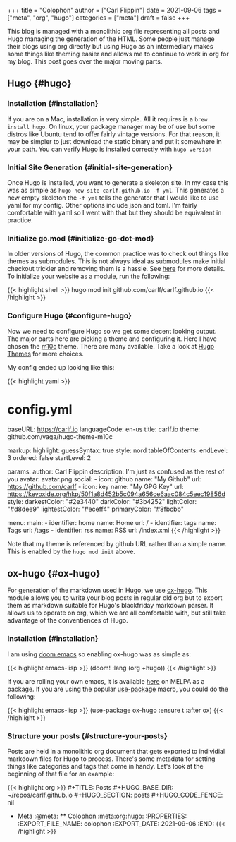 +++
title = "Colophon"
author = ["Carl Flippin"]
date = 2021-09-06
tags = ["meta", "org", "hugo"]
categories = ["meta"]
draft = false
+++

This blog is managed with a monolithic org file representing all posts and Hugo
managing the generation of the HTML. Some people just manage their blogs using
org directly but using Hugo as an intermediary makes some things like theming
easier and allows me to continue to work in org for my blog. This post goes over
the major moving parts.


## Hugo {#hugo}


### Installation {#installation}

If you are on a Mac, installation is very simple. All it requires is a `brew
install hugo`. On linux, your package manager may be of use but some distros
like Ubuntu tend to offer fairly vintage versions. For that reason, it may be
simpler to just download the static binary and put it somewhere in your path.
You can verify Hugo is installed correctly with `hugo version`


### Initial Site Generation {#initial-site-generation}

Once Hugo is installed, you want to generate a skeleton site. In my case this
was as simple as `hugo new site carlf.github.io -f yml`. This generates a new
empty skeleton the `-f yml` tells the generator that I would like to use yaml
for my config. Other options include json and toml. I'm fairly comfortable with
yaml so I went with that but they should be equivalent in practice.


### Initialize go.mod {#initialize-go-dot-mod}

In older versions of Hugo, the common practice was to check out things like
themes as submodules. This is not always ideal as submodules make initial
checkout trickier and removing them is a hassle. See
[here](<https://www.hugofordevelopers.com/articles/master-hugo-modules-managing-themes-as-modules/>)
for more details. To initialize your website as a module, run the following:

{{< highlight shell >}}
hugo mod init github.com/carlf/carlf.github.io
{{< /highlight >}}


### Configure Hugo {#configure-hugo}

Now we need to configure Hugo so we get some decent looking output. The major
parts here are picking a theme and configuring it. Here I have chosen the
[m10c](<https://github.com/vaga/hugo-theme-m10c>) theme. There are many available.
Take a look at [Hugo Themes](<https://themes.gohugo.io/>) for more choices.

My config ended up looking like this:

{{< highlight yaml >}}
# config.yml
baseURL: https://carlf.io
languageCode: en-us
title: carlf.io
theme: github.com/vaga/hugo-theme-m10c

markup:
  highlight:
    guessSyntax: true
    style: nord
  tableOfContents:
    endLevel: 3
    ordered: false
    startLevel: 2

params:
  author: Carl Flippin
  description: I'm just as confused as the rest of you
  avatar: avatar.png
  social:
    - icon: github
      name: "My Github"
      url: https://github.com/carlf
    - icon: key
      name: "My GPG Key"
      url: https://keyoxide.org/hkp/50f1a8d452b5c094a656ce6aac084c5eec19856d
  style:
    darkestColor: "#2e3440"
    darkColor: "#3b4252"
    lightColor: "#d8dee9"
    lightestColor: "#eceff4"
    primaryColor: "#8fbcbb"

menu:
  main:
    - identifier: home
      name: Home
      url: /
    - identifier: tags
      name: Tags
      url: /tags
    - identifier: rss
      name: RSS
      url: /index.xml
{{< /highlight >}}

Note that my theme is referenced by github URL rather than a simple name. This is enabled by the `hugo mod init` above.


## ox-hugo {#ox-hugo}

For generation of the markdown used in Hugo, we use
[ox-hugo](<https://ox-hugo.scripter.co/>). This module allows you to write your
blog posts in regular old org but to export them as markdown suitable for Hugo's
blackfriday markdown parser. It allows us to operate on org, which we are all
comfortable with, but still take advantage of the conventiences of Hugo.


### Installation {#installation}

I am using [doom emacs](<https://github.com/hlissner/doom-emacs>) so enabling
ox-hugo was as simple as:

{{< highlight emacs-lisp >}}
(doom! :lang
       (org +hugo))
{{< /highlight >}}

If you are rolling your own emacs, it is available
[here](<https://melpa.org/#/ox-hugo>) on MELPA as a package. If you are using the
popular [use-package](<https://github.com/jwiegley/use-package>) macro, you could
do the following:

{{< highlight emacs-lisp >}}
(use-package ox-hugo
  :ensure t
  :after ox)
{{< /highlight >}}


### Structure your posts {#structure-your-posts}

Posts are held in a monolithic org document that gets exported to individial
markdown files for Hugo to process. There's some metadata for setting things
like categories and tags that come in handy. Let's look at the beginning of that
file for an example:

{{< highlight org >}}
#+TITLE: Posts
#+HUGO_BASE_DIR: ~/repos/carlf.github.io
#+HUGO_SECTION: posts
#+HUGO_CODE_FENCE: nil

* Meta :@meta:
** Colophon :meta:org:hugo:
:PROPERTIES:
:EXPORT_FILE_NAME: colophon
:EXPORT_DATE: 2021-09-06
:END:
{{< /highlight >}}
